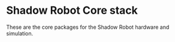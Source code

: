 # Shadow Robot Core stack
These are the core packages for the Shadow Robot hardware and simulation.
